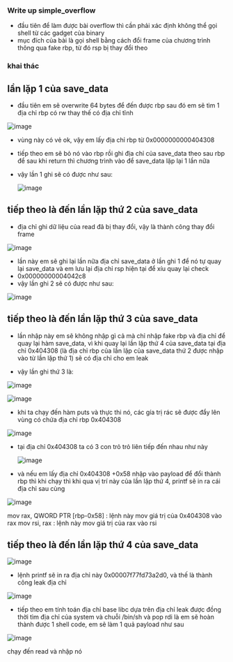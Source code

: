 ### Write up simple_overflow
- đầu tiên để làm được bài overflow thì cần phải xác định không thể gọi shell từ các gadget của binary 
- mục đích của bài là gọi shell bằng cách đổi frame của chương trình thông qua fake rbp, từ đó rsp bị thay đổi theo

### khai thác
## lần lặp 1 của save_data
- đầu tiên em sẽ overwrite 64 bytes để đến được rbp sau đó em sẽ tìm 1 địa chỉ rbp có rw thay thế có địa chỉ tĩnh


![image](https://github.com/antkss/writeUP/assets/88892713/0e6cc2b6-7a98-414a-901d-d1c0d77a346e)


- vùng này có vẻ ok, vậy em lấy địa chỉ rbp từ 0x0000000000404308
- tiếp theo em sẽ bỏ nó vào rbp rồi ghi địa chỉ của save_data theo sau rbp để sau khi return thì chương trình vào để save_data lặp lại 1 lần nữa 
- vậy lần 1 ghi sẽ có được như sau:

  ![image](https://github.com/antkss/writeUP/assets/88892713/7c5ceb87-ee0d-49e7-89b6-fa834c1a363e)


## tiếp theo là đến lần lặp thứ 2 của save_data
- địa chỉ ghi dữ liệu của read đã bị thay đổi, vậy là thành công thay đổi frame

![image](https://github.com/antkss/writeUP/assets/88892713/915adc3d-2796-4262-a2eb-ee6dca30bb1e)


- lần này em sẽ ghi lại lần nữa địa chỉ save_data ở lần ghi 1 để nó tự quay lại save_data và em lưu lại địa chỉ rsp hiện tại để xíu quay lại check
- 0x00000000004042c8
- vậy lần ghi 2 sẽ có được như sau:

![image](https://github.com/antkss/writeUP/assets/88892713/d0569064-c2e2-4f73-a979-4d3021fffa97)

## tiếp theo là đến lần lặp thứ 3 của save_data
- lần nhập này em sẽ không nhập gì cả mà chỉ nhập fake rbp và địa chỉ để quay lại hàm save_data, vì khi quay lại lần lặp thứ 4 của save_data tại địa chỉ 0x404308 (là địa chỉ rbp của lần lặp của save_data thứ 2 được nhập vào từ lần lặp thứ 1) sẽ có địa chỉ cho em leak

- vậy lần ghi thứ 3 là:

![image](https://github.com/antkss/writeUP/assets/88892713/bf00cdec-5cd8-4387-a215-a7a0d4e40a38)



![image](https://github.com/antkss/writeUP/assets/88892713/6faaeb3e-0916-4757-a606-3886a96dffb1)



- khi ta chạy đến hàm puts và thực thi nó, các gía trị rác sẽ được đẩy lên vùng có chứa địa chỉ rbp 0x404308

![image](https://github.com/antkss/writeUP/assets/88892713/eb0802fd-cd26-47b0-9200-e4b2683155ba)

- tại địa chỉ 0x404308 ta có 3 con trỏ trỏ liên tiếp đến nhau như này

  ![image](https://github.com/antkss/writeUP/assets/88892713/b8073dcc-78e7-43bb-84a7-2324a4585b5a)

- và nếu em lấy địa chỉ 0x404308 +0x58 nhập vào payload để đổi thành rbp thì khi chạy thì khi qua vị trí này của lần lặp thứ 4, printf sẽ in ra cái địa chỉ sau cùng 

![image](https://github.com/antkss/writeUP/assets/88892713/d7455c0b-16bc-4d47-92bb-5400a01c5709)

mov    rax, QWORD PTR [rbp-0x58] : lệnh này mov giá trị của 0x404308 vào rax
mov    rsi, rax                  : lệnh này mov giá trị của rax vào rsi


## tiếp theo là đến lần lặp thứ 4 của save_data



![image](https://github.com/antkss/writeUP/assets/88892713/688719ff-9731-4fcc-b662-7234799df9ad)

- lệnh printf sẽ in ra địa chỉ này 0x00007f77fd73a2d0, và thế là thành công leak địa chỉ 


![image](https://github.com/antkss/writeUP/assets/88892713/6c1af3f9-fda5-4a3d-87c0-d5eb0a53ceb6)


- tiếp theo em tính toán địa chỉ base libc dựa trên địa chỉ leak được đồng thời tìm địa chỉ của system và chuỗi /bin/sh và pop rdi là em sẽ hoàn thành được 1 shell code, em sẽ làm 1 quả payload như sau

![image](https://github.com/antkss/writeUP/assets/88892713/1f3a48cf-7091-4125-bd08-7634f36ff4c3)

chạy đến read và nhập nó 




